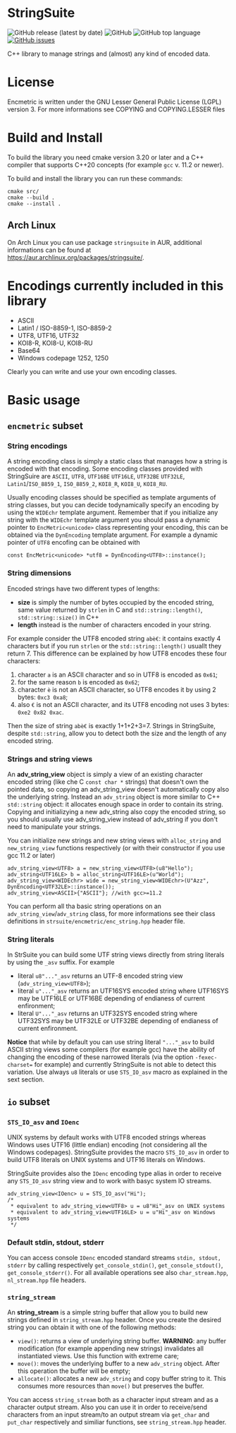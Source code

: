 # StringSuite
![GitHub release (latest by date)](https://img.shields.io/github/v/release/Loara/Encmetric?color=brightgreen)
![GitHub](https://img.shields.io/github/license/Loara/Encmetric?color=blue&label=License&style=plastic)
![GitHub top language](https://img.shields.io/github/languages/top/Loara/Encmetric?color=blue)
[![GitHub issues](https://img.shields.io/github/issues/Loara/Encmetric)](https://github.com/Loara/Encmetric/issues)

C++ library to manage strings and (almost) any kind of encoded data.

# License
Encmetric is written under the GNU Lesser General Public License (LGPL) version 3. For more informations see COPYING and COPYING.LESSER files

# Build and Install
To build the library you need cmake version 3.20 or later and a C++ compiler that supports C++20 concepts (for example `gcc` v. 11.2 or newer).

To build and install the library you can run these commands:

    cmake src/
    cmake --build .
    cmake --install .

## Arch Linux
On Arch Linux you can use package `stringsuite` in AUR, additional informations can be found at https://aur.archlinux.org/packages/stringsuite/.

# Encodings currently included in this library
* ASCII
* Latin1 / ISO-8859-1, ISO-8859-2
* UTF8, UTF16, UTF32
* KOI8-R, KOI8-U, KOI8-RU
* Base64
* Windows codepage 1252, 1250

Clearly you can write and use your own encoding classes.

# Basic usage
## `encmetric` subset
### String encodings
A string encoding class is simply a static class that manages how a string is encoded with that encoding. Some encoding classes provided with StringSuire are `ASCII`, `UTF8`, `UTF16BE` `UTF16LE`, `UTF32BE` `UTF32LE`, `Latin1`/`ISO_8859_1`, `ISO_8859_2`, `KOI8_R`, `KOI8_U`, `KOI8_RU`.

Usually encoding classes should be specified as template arguments of string classes, but you can decide todynamically specify an encoding by using the `WIDEchr` template argument. Remember that if you initialize any string with the `WIDEchr` template argument you should pass a dynamic pointer to `EncMetric<unicode>` class representing your encoding, this can be obtained via the `DynEncoding` template argument. For example a dynamic pointer of `UTF8` encofing can be obtained with

    const EncMetric<unicode> *utf8 = DynEncoding<UTF8>::instance();

### String dimensions
Encoded strings have two different types of lengths:

 * **size** is simply the number of bytes occupied by the encoded string, same value returned by `strlen` in C and `std::string::length()`, `std::string::size()` in C++
 * **length** instead is the number of characters encoded in your string.

For example consider the UTF8 encoded string `abè€`: it contains exactly 4 characters but if you run `strlen` or the `std::string::length()` usuallt they return 7. This difference can be explained by how UTF8 encodes these four characters:

1. character `a` is an ASCII character and so in UTF8 is encoded as `0x61`;
2. for the same reason `b` is encoded as `0x62`;
3. character `è` is not an ASCII character, so UTF8 encodes it by using 2 bytes: `0xc3 0xa8`;
4. also `€` is not an ASCII character, and its UTF8 encoding not uses 3 bytes: `0xe2 0x82 0xac`.

Then the size of string `abè€` is exactly 1+1+2+3=7. Strings in StringSuite, despite `std::string`, allow you to detect both the size and the length of any encoded string.

### Strings and string views
An **adv_string_view** object is simply a view of an existing character encoded string (like che C `const char *` strings) that doesn't own the pointed data, so copying an adv_string_view doesn't automatically copy also the underlying string. Instead an `adv_string` object is more similar to C++ `std::string` object: it allocates enough space in order to contain its string. Copying and initializying a new adv_string also copy the encoded string, so you should usually use adv_string_view instead of adv_string if you don't need to manipulate your strings.

You can initialize new strings and new string views with `alloc_string` and `new_string_view` functions respectively (or with their constructor if you use gcc 11.2 or later)

    adv_string_view<UTF8> a = new_string_view<UTF8>(u8"Hello");
    adv_string<UTF16LE> b = alloc_string<UTF16LE>(u"World");
    adv_string_view<WIDEchr> wide = new_string_view<WIDEchr>(U"Azz", DynEncoding<UTF32LE>::instance());
    adv_string_view<ASCII>{"ASCII"}; //with gcc>=11.2

You can perform all tha basic string operations on an `adv_string_view`/`adv_string` class, for more informations see their class definitions in `strsuite/encmetric/enc_string.hpp` header file.

### String literals
In StrSuite you can build some UTF string views directly from string literals by using the `_asv` suffix. For example

* literal `u8"..."_asv` returns an UTF-8 encoded string view (`adv_string_view<UTF8>`);
* literal `u"..."_asv` returns an UTF16SYS encoded string where UTF16SYS may be UTF16LE or UTF16BE depending of endianess of current enfironment;
* literal `U"..."_asv` returns an UTF32SYS encoded string where UTF32SYS may be UTF32LE or UTF32BE depending of endianess of current enfironment.

**Notice** that while by default you can use string literal `"..."_asv` to build ASCII string views some compilers (for example gcc) have the ability of changing the encoding of these narrowed literals (via the option `-fexec-charset=` for example) and currently StringSuite is not able to detect this variation. Use always `u8` literals or use `STS_IO_asv` macro as explained in the sext section.

## `io` subset
### `STS_IO_asv` and `IOenc`
UNIX systems by default works with UTF8 encoded strings whereas Windows uses UTF16 (little endian) encoding (not considering all the Windows codepages). StringSuite provides the macro `STS_IO_asv` in order to build UTF8 literals on UNIX systems and UTF16 literals on Windows.

StringSuite provides also the `IOenc` encoding type alias in order to receive any `STS_IO_asv` string view and to work with basyc system IO streams.

    adv_string_view<IOenc> u = STS_IO_asv("Hi");
    /*
     * equivalent to adv_string_view<UTF8> u = u8"Hi"_asv on UNIX systems
     * equivalent to adv_string_view<UTF16LE> u = u"Hi"_asv on Windows systems
     */

### Default stdin, stdout, stderr
You can access console `IOenc` encoded standard streams `stdin, stdout, stderr` by calling respectively `get_console_stdin()`, `get_console_stdout()`, `get_console_stderr()`. For all available operations see also `char_stream.hpp`, `nl_stream.hpp` file headers.

### `string_stream`
An **string_stream** is a simple string buffer that allow you to build new strings defined in `string_stream.hpp` header. Once you create the desired string you can obtain it with one of the following methods:

* `view()`: returns a view of underlying string buffer. **WARNING**: any buffer modification (for example appending new strings) invalidates all instantiated views. Use this function with extreme care;
* `move()`: moves the underlying buffer to a new `adv_string` object. After this operation the buffer will be empty;
* `allocate()`: allocates a new `adv_string` and copy buffer string to it. This consumes more resources than `move()` but preserves the buffer.

You can access `string_stream` both as a character input stream and as a character output stream. Also you can use it in order to receive/send characters from an input stream/to an output stream via `get_char` and `put_char` respectively and similiar functions, see `string_stream.hpp` header.
